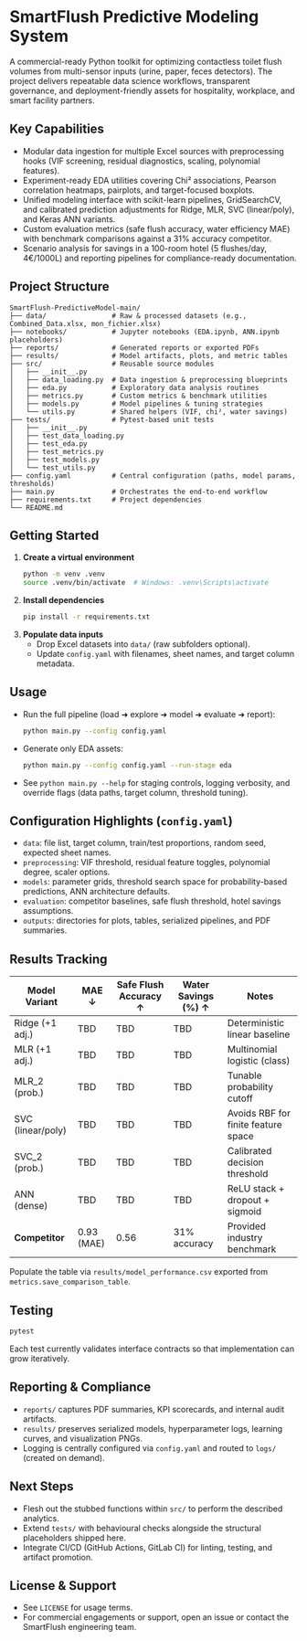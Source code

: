 # SmartFlush Predictive Modeling System

A commercial-ready Python toolkit for optimizing contactless toilet flush volumes from multi-sensor inputs (urine, paper, feces detectors). The project delivers repeatable data science workflows, transparent governance, and deployment-friendly assets for hospitality, workplace, and smart facility partners.

## Key Capabilities
- Modular data ingestion for multiple Excel sources with preprocessing hooks (VIF screening, residual diagnostics, scaling, polynomial features).
- Experiment-ready EDA utilities covering Chi² associations, Pearson correlation heatmaps, pairplots, and target-focused boxplots.
- Unified modeling interface with scikit-learn pipelines, GridSearchCV, and calibrated prediction adjustments for Ridge, MLR, SVC (linear/poly), and Keras ANN variants.
- Custom evaluation metrics (safe flush accuracy, water efficiency MAE) with benchmark comparisons against a 31% accuracy competitor.
- Scenario analysis for savings in a 100-room hotel (5 flushes/day, 4€/1000L) and reporting pipelines for compliance-ready documentation.

## Project Structure
```
SmartFlush-PredictiveModel-main/
├── data/                # Raw & processed datasets (e.g., Combined_Data.xlsx, mon_fichier.xlsx)
├── notebooks/           # Jupyter notebooks (EDA.ipynb, ANN.ipynb placeholders)
├── reports/             # Generated reports or exported PDFs
├── results/             # Model artifacts, plots, and metric tables
├── src/                 # Reusable source modules
│   ├── __init__.py
│   ├── data_loading.py  # Data ingestion & preprocessing blueprints
│   ├── eda.py           # Exploratory data analysis routines
│   ├── metrics.py       # Custom metrics & benchmark utilities
│   ├── models.py        # Model pipelines & tuning strategies
│   └── utils.py         # Shared helpers (VIF, chi², water savings)
├── tests/               # Pytest-based unit tests
│   ├── __init__.py
│   ├── test_data_loading.py
│   ├── test_eda.py
│   ├── test_metrics.py
│   ├── test_models.py
│   └── test_utils.py
├── config.yaml          # Central configuration (paths, model params, thresholds)
├── main.py              # Orchestrates the end-to-end workflow
├── requirements.txt     # Project dependencies
└── README.md
```

## Getting Started
1. **Create a virtual environment**
   ```bash
   python -m venv .venv
   source .venv/bin/activate  # Windows: .venv\Scripts\activate
   ```
2. **Install dependencies**
   ```bash
   pip install -r requirements.txt
   ```
3. **Populate data inputs**
   - Drop Excel datasets into `data/` (raw subfolders optional).
   - Update `config.yaml` with filenames, sheet names, and target column metadata.

## Usage
- Run the full pipeline (load ➜ explore ➜ model ➜ evaluate ➜ report):
  ```bash
  python main.py --config config.yaml
  ```
- Generate only EDA assets:
  ```bash
  python main.py --config config.yaml --run-stage eda
  ```
- See `python main.py --help` for staging controls, logging verbosity, and override flags (data paths, target column, threshold tuning).

## Configuration Highlights (`config.yaml`)
- `data`: file list, target column, train/test proportions, random seed, expected sheet names.
- `preprocessing`: VIF threshold, residual feature toggles, polynomial degree, scaler options.
- `models`: parameter grids, threshold search space for probability-based predictions, ANN architecture defaults.
- `evaluation`: competitor baselines, safe flush threshold, hotel savings assumptions.
- `outputs`: directories for plots, tables, serialized pipelines, and PDF summaries.

## Results Tracking
| Model Variant | MAE ↓ | Safe Flush Accuracy ↑ | Water Savings (%) ↑ | Notes |
|---------------|-------|------------------------|---------------------|-------|
| Ridge (+1 adj.) | TBD | TBD | TBD | Deterministic linear baseline |
| MLR (+1 adj.) | TBD | TBD | TBD | Multinomial logistic (class) |
| MLR_2 (prob.) | TBD | TBD | TBD | Tunable probability cutoff |
| SVC (linear/poly) | TBD | TBD | TBD | Avoids RBF for finite feature space |
| SVC_2 (prob.) | TBD | TBD | TBD | Calibrated decision threshold |
| ANN (dense) | TBD | TBD | TBD | ReLU stack + dropout + sigmoid |
| **Competitor** | 0.93 (MAE) | 0.56 | 31% accuracy | Provided industry benchmark |

Populate the table via `results/model_performance.csv` exported from `metrics.save_comparison_table`.

## Testing
```bash
pytest
```
Each test currently validates interface contracts so that implementation can grow iteratively.

## Reporting & Compliance
- `reports/` captures PDF summaries, KPI scorecards, and internal audit artifacts.
- `results/` preserves serialized models, hyperparameter logs, learning curves, and visualization PNGs.
- Logging is centrally configured via `config.yaml` and routed to `logs/` (created on demand).

## Next Steps
- Flesh out the stubbed functions within `src/` to perform the described analytics.
- Extend `tests/` with behavioural checks alongside the structural placeholders shipped here.
- Integrate CI/CD (GitHub Actions, GitLab CI) for linting, testing, and artifact promotion.

## License & Support
- See `LICENSE` for usage terms.
- For commercial engagements or support, open an issue or contact the SmartFlush engineering team.
